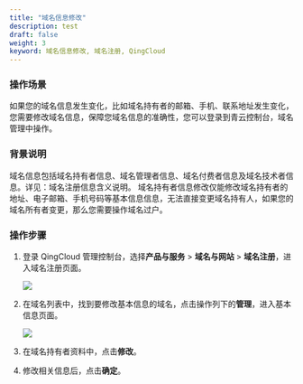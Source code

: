 ```yaml
---
title: "域名信息修改"
description: test
draft: false
weight: 3
keyword: 域名信息修改, 域名注册, QingCloud
---
```




### 操作场景

如果您的域名信息发生变化，比如域名持有者的邮箱、手机、联系地址发生变化，您需要修改域名信息，保障您域名信息的准确性，您可以登录到青云控制台，域名管理中操作。

### 背景说明

域名信息包括域名持有者信息、域名管理者信息、域名付费者信息及域名技术者信息。详见：域名注册信息含义说明。
域名持有者信息修改仅能修改域名持有者的地址、电子邮箱、手机号码等基本信息信息，无法直接变更域名持有人，如果您的域名所有者变更，那么您需要操作域名过户。

### 操作步骤

1. 登录 QingCloud 管理控制台，选择**产品与服务** > **域名与网站** > **域名注册**，进入域名注册页面。

   ![](../../_images/dn_service.png)

2. 在域名列表中，找到要修改基本信息的域名，点击操作列下的**管理**，进入基本信息页面。

   ![](../../_images/dn_list.png)

3. 在域名持有者资料中，点击**修改**。
4. 修改相关信息后，点击**确定**。

